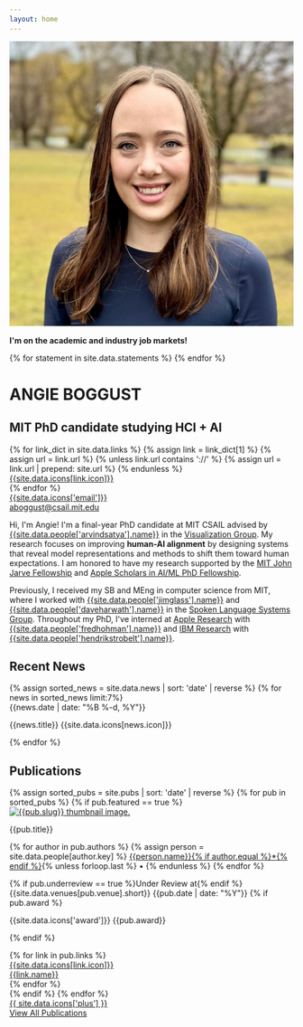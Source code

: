 ```yaml
---
layout: home
---
```

<div id='intro'>
  <div id='intro-headshot-wrapper' class='intro-column'>
    <img id='intro-headshot' class='intro-item' src="/assets/imgs/people/angieboggust.jpg" alt="Angie Boggust headshot">
    <div class='column intro-item' id='job-market'>
      <p id='job-market-tag-line'><b>I'm on the academic and industry job markets!</b></p>
      <div class='statement-links'>
        {% for statement in site.data.statements %}
          <!-- <a class='button icon-button' href="{{statement.link}}">
            <div style='width:18px'>{{site.data.icons[statement.type]}}</div>
            <div>{{statement.name}}</div>
          </a> -->
        {% endfor %}
      </div>
    </div>
  </div>
  <div id='intro-text-wrapper' class='intro-column'>
    <div id='intro-header' class='intro-item'>
      <h1 id='intro-title'>ANGIE BOGGUST</h1>
      <h2 id='intro-subtitle'>MIT PhD candidate studying HCI + AI</h2>
      <div class='row intro-links'>
        {% for link_dict in site.data.links %}
          {% assign link = link_dict[1] %}
          {% assign url = link.url %}
          {% unless link.url contains '://' %}
            {% assign url = link.url | prepend: site.url %}
          {% endunless %}
          <a class='button' href="{{url}}" style='width:25px'>
            <div>{{site.data.icons[link.icon]}}</div>
          </a>
        {% endfor %}
        <a class='button icon-button' href="mailto:aboggust@csail.mit.edu">
            <div>{{site.data.icons['email']}}</div>
            <div>aboggust@csail.mit.edu</div>
          </a>
      </div>
    </div>
    <div id='intro-text' class='intro-item'>
      <p>
      Hi, I'm Angie! I'm a final-year PhD candidate at MIT CSAIL advised by <a href="{{site.data.people['arvindsatya'].url}}">{{site.data.people['arvindsatya'].name}}</a> in the <a href='http://vis.mit.edu/'>Visualization Group</a>.
      My research focuses on improving <b>human-AI alignment</b> by designing systems that reveal model representations and methods to shift them toward human expectations.
      I am honored to have my research supported by the <a href='https://science.mit.edu/seed-funding-helps-science-researchers/'>MIT John Jarve Fellowship</a> and <a href="https://machinelearning.apple.com/updates/apple-scholars-aiml-2024">Apple Scholars in AI/ML PhD Fellowship</a>.
      </p>
      <p>
      Previously, I received my SB and MEng in computer science from MIT, where I worked with <a href="{{site.data.people['jimglass'].url}}">{{site.data.people['jimglass'].name}}</a> and <a href="{{site.data.people['daveharwath'].url}}">{{site.data.people['daveharwath'].name}}</a> in the <a href='http://groups.csail.mit.edu/sls/'>Spoken Language Systems Group</a>. Throughout my PhD, I've interned at <a href="https://machinelearning.apple.com/">Apple Research</a> with <a href="{{site.data.people['fredhohman'].url}}">{{site.data.people['fredhohman'].name}}</a> and <a href='https://research.ibm.com/'>IBM Research</a> with <a href="{{site.data.people['hendrikstrobelt'].url}}">{{site.data.people['hendrikstrobelt'].name}}</a>.
      </p>
    </div>
  </div>
</div>

<div id='news' class='section'>
  <h2 class='section-title'>Recent News</h2>
  {% assign sorted_news = site.data.news | sort: 'date' | reverse %}
  {% for news in sorted_news limit:7%}
    <div class='news'>
      <div class='news-date'>{{news.date | date: "%B %-d, %Y"}} </div>
      <div class='vertical-line'></div>
      <p class='news-title'>{{news.title}} {{site.data.icons[news.icon]}}</p>
    </div>
  {% endfor %}
  <!-- <a class='button icon-button' href='/news'>
    <div>{{ site.data.icons['plus'] }}</div>
    <div>View All News</div>
  </a> -->
</div>

<div id='publications' class='section'>
  <h2 class='section-title'>Publications</h2>
  {% assign sorted_pubs = site.pubs | sort: 'date' | reverse %}
  {% for pub in sorted_pubs %}
  {% if pub.featured == true %}
    <div class='publication'>
      <div class='publication-image'>
        <a href="{{pub.links[0].url}}">
          <img class='publication-img' src="/assets/imgs/thumbs/{{pub.slug}}.jpg" alt="{{pub.slug}} thumbnail image.">
        </a>
      </div>
      <div class='publication-info'>
        <div class='publication-detail'>
          <p class='publication-title'>{{pub.title}}</p>
          <p class='publication-authors'>
            {% for author in pub.authors %}
              {% assign person = site.data.people[author.key] %}
              <a class='publication-author' style="{% if person.name == 'Angie Boggust' %} font-weight: bold {% endif %}" href="{{person.url}}">{{person.name}}{% if author.equal %}*{% endif %}</a>{% unless forloop.last %}
              <span class='publication-author'> • </span>
              {% endunless %}
            {% endfor %}
          </p>
          <p class='publication-venue'>
            {% if pub.underreview == true %}Under Review at{% endif %}
            {{site.data.venues[pub.venue].short}} {{pub.date | date: "%Y"}}
            {% if pub.award %}
            <p class='publication-award'>{{site.data.icons['award']}} {{pub.award}}</p>
            {% endif %}
          </p>
        </div>
        <div class='publication-links row'>
          {% for link in pub.links %}
            <div class='button'>
              <a class='publication-link icon-button' href="{{link.url}}">
                <div>{{site.data.icons[link.icon]}}</div>
                <div>{{link.name}}</div>
              </a>
            </div>
          {% endfor %}
        </div>
      </div>
    </div>
  {% endif %}
  {% endfor %}
  <a class='button icon-button' href="/publications">
    <div>{{ site.data.icons['plus'] }}</div>
    <div>View All Publications</div>
  </a>
</div>

<!-- <div id='news' class='section'>
  <h2 class='section-title'>News</h2>
  {% assign sorted_news = site.data.news | sort: 'date' | reverse %}
  {% for news in sorted_news limit:7%}
    <div class='news'>
      <div class='news-date'>{{news.date | date: "%B %-d, %Y"}}</div>
      <div class='news-title'>{{news.title}} {{site.data.icons[news.icon]}}</div>
    </div>
  {% endfor %}
</div>

<div id='publications' class='section'>
  <h2 class='section-title'>Featured Publications</h2>
  {% assign sorted_pubs = site.pubs | sort: 'date' | reverse %}
  {% for pub in sorted_pubs %}
  {% if pub.venue != 'arxiv' and pub.type == 'conference' %}
    <div class='publication'>
      <div class='publication-image'>
        <a href="{{pub.links[0].url}}">
          <img class='publication-img' src="/assets/imgs/thumbs/{{pub.slug}}.jpg" alt="{{pub.slug}} thumbnail image.">
        </a>
      </div>
      <div class='publication-info'>
        <div class='publication-detail'>
          <p class='publication-title'>{{pub.title}}</p>
          <p class='publication-authors'>
            {% for author in pub.authors %}
              {% assign person = site.data.people[author.key] %}
              <a class='publication-author' style="{% if person.name == 'Angie Boggust' %} font-weight: bold {% endif %}" href="{{person.url}}">{{person.name}}{% if author.equal %}*{% endif %}</a>{% unless forloop.last %}
              <span class='publication-author'> • </span>
              {% endunless %}
            {% endfor %}
          </p>
          <p class='publication-venue'>{{site.data.venues[pub.venue].short}} {{pub.date | date: "%Y"}}
          {% if pub.award %}
          <p class='publication-award'>{{site.data.icons['award']}} {{pub.award}}</p>
          {% endif %}
          </p>
        </div>
        <div class='publication-links row'>
          {% for link in pub.links %}
            <div class='button'><a class='publication-link' href="{{link.url}}">{{site.data.icons[link.icon]}} {{link.name}}</a></div>
          {% endfor %}
        </div>
      </div>
    </div>
  {% endif %}
  {% endfor %}
</div> -->